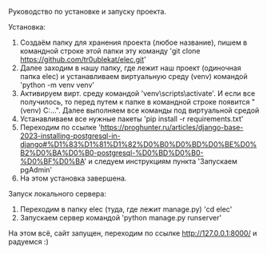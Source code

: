Руководство по установке и запуску проекта.

Установка:
1) Создаём папку для хранения проекта (любое название), пишем в командной строке этой папки эту команду 'git clone https://github.com/tr0ublekat/elec.git'
2) Далее заходим в нашу папку, где лежит наш проект (одиночная папка elec) и устанавливаем виртуальную среду (venv) командой 'python -m venv venv'
3) Активируем вирт. среду командой 'venv\scripts\activate'. И если все получилось, то перед путем к папке в командной строке появится "(venv) C:\...". Далее выполняем все команды под виртуальной средой
4) Устанавливаем все нужные пакеты 'pip install -r requirements.txt'
5) Переходим по ссылке 'https://proghunter.ru/articles/django-base-2023-installing-postgresql-in-django#%D1%83%D1%81%D1%82%D0%B0%D0%BD%D0%BE%D0%B2%D0%BA%D0%B0-postgresql-%D0%BD%D0%B0-%D0%BF%D0%BA' и следуем инструкциям пункта 'Запускаем pgAdmin'
6) На этом установка завершена.

Запуск локального сервера:
1) Переходим в папку elec (туда, где лежит manage.py) 'cd elec'
2) Запускаем сервер командой 'python manage.py runserver'

На этом всё, сайт запущен, переходим по ссылке http://127.0.0.1:8000/ и радуемся :)




  
  
  

